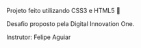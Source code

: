Projeto feito utilizando CSS3 e HTML5 :call_me_hand:



Desafio proposto pela Digital Innovation One.



Instrutor: Felipe Aguiar